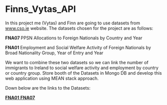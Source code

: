 # Finns_Vytas_API

In this project me (Vytas) and Finn are going to use datasets from www.cso.ie website.
The datasets chosen for the project are as follows:


<b>FNA07 </b> PPSN Allocations to Foreign Nationals by Country and Year 

<b>FNA01 </b> Employment and Social Welfare Activity of Foreign Nationals by Broad Nationality Group, Year of Entry and Year


We want to combine these two datasets so we can link the number of immigrants to Ireland to social welfare activity and employment by country or country group. Store booth of the Datasets in Mongo DB and develop this web application using MEAN stack approach.

Down below are the links to the Datasets:

<a href="http://cso.ie/webserviceclient/DatasetDetails.aspx?id=FNA01"><strong>FNA01</strong>
<a href="http://cso.ie/webserviceclient/DatasetDetails.aspx?id=FNA07/"><strong>FNA07</strong>


